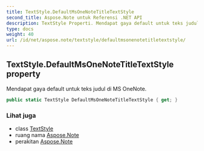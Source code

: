 ```yaml
---
title: TextStyle.DefaultMsOneNoteTitleTextStyle
second_title: Aspose.Note untuk Referensi .NET API
description: TextStyle Properti. Mendapat gaya default untuk teks judul di MS OneNote.
type: docs
weight: 40
url: /id/net/aspose.note/textstyle/defaultmsonenotetitletextstyle/
---
```

## TextStyle.DefaultMsOneNoteTitleTextStyle property

Mendapat gaya default untuk teks judul di MS OneNote.

```csharp
public static TextStyle DefaultMsOneNoteTitleTextStyle { get; }
```

### Lihat juga

* class [TextStyle](../)
* ruang nama [Aspose.Note](../../textstyle/)
* perakitan [Aspose.Note](../../../)


